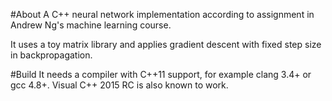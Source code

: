 #About
A C++ neural network implementation according to assignment in Andrew Ng's machine learning course.

It uses a toy matrix library and applies gradient descent with fixed step size in backpropagation.

#Build
It needs a compiler with C++11 support, for example clang 3.4+ or gcc 4.8+. Visual C++ 2015 RC is also known to work.
